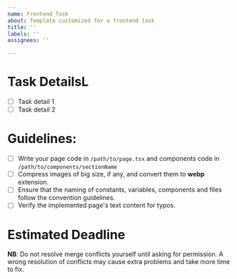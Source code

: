 ```yaml
---
name: Frontend Task
about: Template customized for a frontend task
title: ''
labels: ''
assignees: ''

---
```


# Task DetailsL
- [ ] Task detail 1
- [ ] Task detail 2

# Guidelines:
- [ ] Write your page code in `/path/to/page.tsx` and components code in `/path/to/components/sectionName`
- [ ] Compress images of big size, if any, and convert them to **webp** extension.
- [ ] Ensure that the naming of constants, variables, components and files follow the convention guidelines.
- [ ] Verify the implemented page's text content for typos.

# Estimated Deadline

**NB**: Do not resolve merge conflicts yourself until asking for permission. A wrong resolution of conflicts may cause extra problems and take more time to fix.
